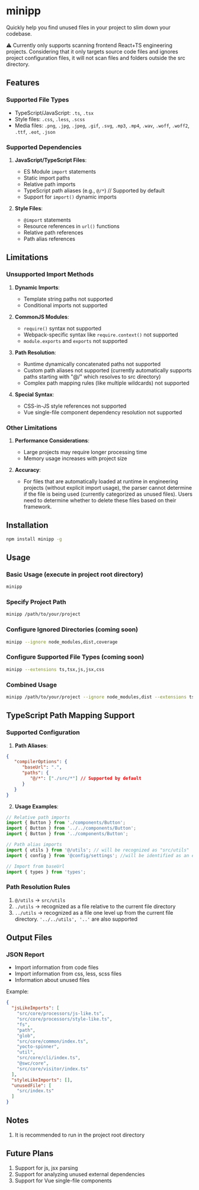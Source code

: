 # minipp

Quickly help you find unused files in your project to slim down your codebase.

⚠️ Currently only supports scanning frontend React+TS engineering projects. Considering that it only targets source code files and ignores project configuration files, it will not scan files and folders outside the src directory.

## Features

### Supported File Types
- TypeScript/JavaScript: `.ts`, `.tsx`
- Style files: `.css`, `.less`, `.scss`
- Media files: `.png`, `.jpg`, `.jpeg`, `.gif`, `.svg`, `.mp3`, `.mp4`, `.wav`, `.woff`, `.woff2`, `.ttf`, `.eot`, `.json`

### Supported Dependencies
1. **JavaScript/TypeScript Files**:
   - ES Module `import` statements
   - Static import paths
   - Relative path imports
   - TypeScript path aliases (e.g., `@/*`) // Supported by default
   - Support for `import()` dynamic imports

2. **Style Files**:
   - `@import` statements
   - Resource references in `url()` functions
   - Relative path references
   - Path alias references

## Limitations

### Unsupported Import Methods
1. **Dynamic Imports**:
   - Template string paths not supported
   - Conditional imports not supported

2. **CommonJS Modules**:
   - `require()` syntax not supported
   - Webpack-specific syntax like `require.context()` not supported
   - `module.exports` and `exports` not supported

3. **Path Resolution**:
   - Runtime dynamically concatenated paths not supported
   - Custom path aliases not supported (currently automatically supports paths starting with "@/" which resolves to src directory)
   - Complex path mapping rules (like multiple wildcards) not supported

4. **Special Syntax**:
   - CSS-in-JS style references not supported
   - Vue single-file component dependency resolution not supported

### Other Limitations
1. **Performance Considerations**:
   - Large projects may require longer processing time
   - Memory usage increases with project size

2. **Accuracy**:
   - For files that are automatically loaded at runtime in engineering projects (without explicit import usage), the parser cannot determine if the file is being used (currently categorized as unused files). Users need to determine whether to delete these files based on their framework.

## Installation
```bash
npm install minipp -g
```

## Usage

### Basic Usage (execute in project root directory)
```bash
minipp
```

### Specify Project Path
```bash
minipp /path/to/your/project
```

### Configure Ignored Directories (coming soon)
```bash
minipp --ignore node_modules,dist,coverage
```

### Configure Supported File Types (coming soon)
```bash
minipp --extensions ts,tsx,js,jsx,css
```

### Combined Usage
```bash
minipp /path/to/your/project --ignore node_modules,dist --extensions ts,tsx,js,jsx
```

## TypeScript Path Mapping Support

### Supported Configuration
1. **Path Aliases**:
```json
{
   "compilerOptions": {
      "baseUrl": ".",
      "paths": {
         "@/*": ["./src/*"] // Supported by default
      }
   }
}
```

2. **Usage Examples**:
```typescript
// Relative path imports
import { Button } from './components/Button';
import { Button } from '../../components/Button';
import { Button } from '../components/Button';

// Path alias imports
import { utils } from '@/utils'; // will be recognized as "src/utils"
import { config } from '@config/settings'; //will be identified as an external dependency rather than an on-premises resource

// Import from baseUrl
import { types } from 'types';
```

### Path Resolution Rules
1. `@/utils` -> `src/utils`
2. `./utils` -> recognized as a file relative to the current file directory
3. `../utils` -> recognized as a file one level up from the current file directory. `'../../utils', '..'` are also supported

## Output Files

### JSON Report
- Import information from code files
- Import information from css, less, scss files
- Information about unused files

Example:

```json
{
  "jsLikeImports": [
    "src/core/processors/js-like.ts",
    "src/core/processors/style-like.ts",
    "fs",
    "path",
    "glob",
    "src/core/common/index.ts",
    "yocto-spinner",
    "util",
    "src/core/cli/index.ts",
    "@swc/core",
    "src/core/visitor/index.ts"
  ],
  "styleLikeImports": [],
  "unusedFile": [
    "src/index.ts"
  ]
}
```

## Notes

1. It is recommended to run in the project root directory

## Future Plans

1. Support for js, jsx parsing
2. Support for analyzing unused external dependencies
3. Support for Vue single-file components 
